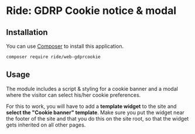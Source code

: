 # Ride: GDRP Cookie notice & modal

## Installation

You can use [Composer](http://getcomposer.org) to install this application.

```
composer require ride/web-gdprcookie
```

## Usage

The module includes a script & styling for a cookie banner and a modal where the visitor can select his/her cookie preferences.

For this to work, you will have to add a __template widget__ to the site and __select the "Cookie banner" template__. Make sure you put the widget near the footer of the site and that you do this on the site root, so that the widget gets inherited on all other pages.

 
